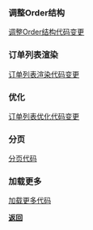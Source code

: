 ### 调整Order结构

<a href="https://github.com/AhogeK/mimall-web/commit/bc1586f711c9c5ed34df3ec923a1f3f6e5bd8fa4" target="_blank">调整Order结构代码变更</a>

### 订单列表渲染

<a href="https://github.com/AhogeK/mimall-web/commit/5780753ca16c0bc24bf75e056eb2f487b6932275" target="_blank">订单列表渲染代码变更</a>

### 优化

<a href="https://github.com/AhogeK/mimall-web/commit/5a48467170ec21b8994208d07f23eb10f836cd9a" target="_blank">订单列表优化代码变更</a>

### 分页

<a href="https://github.com/AhogeK/mimall-web/commit/5764b37298780df8b07e5562d8d1125c936f36f4" target="_blank">分页代码</a>

### 加载更多

<a href="https://github.com/AhogeK/mimall-web/commit/af40d34d8b9cc87d654aed5d42c7e6293034d26e" target="_blank">加载更多代码</a>

**[返回](https://github.com/AhogeK/mimall-web)**